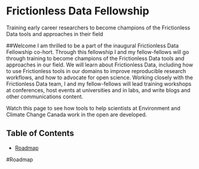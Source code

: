 # Frictionless Data Fellowship 
Training early career researchers to become champions of the Frictionless Data tools and approaches in their field

##Welcome
I am thrilled to be a part of the inaugural Frictionless Data Fellowship co-hort. Through this fellowship I and my fellow-fellows will go through training to become champions of the Frictionless Data tools and approaches in our field. We will learn about Frictionless Data, including how to use Frictionless tools in our domains to improve reproducible research workflows, and how to advocate for open science. Working closely with the Frictionless Data team, I and my fellow-fellows will lead training workshops at conferences, host events at universities and in labs, and write blogs and other communications content.

Watch this page to see how tools to help scientists at Environment and Climate Change Canada work in the open are developed. 

## Table of Contents
* [Roadmap](#what-are-we-doing)

#Roadmap


